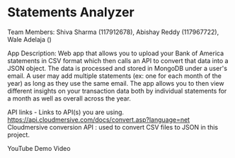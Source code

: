 # Statements Analyzer
Team Members:
Shiva Sharma (117912678), Abishay Reddy (117967722), Wale Adelaja ()

App Description:
Web app that allows you to upload your Bank of America statements in CSV format which then calls an API to convert that data into a JSON object. The data is processed and stored in MongoDB under a user's email. A user may add multiple statements (ex: one for each month of the year) as long as they use the same email. The app allows you to then view different insights on your transaction data both by individual statements for a month as well as overall across the year.

API links - Links to API(s) you are using.
https://api.cloudmersive.com/docs/convert.asp?language=net
Cloudmersive conversion API : used to convert CSV files to JSON in this project.

YouTube Demo Video
